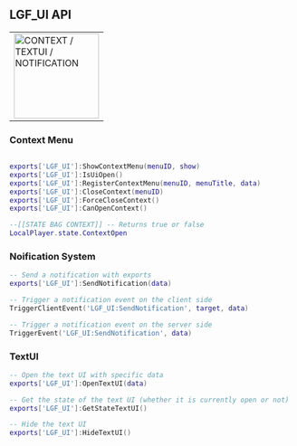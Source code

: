## LGF_UI API

<table>
  <tr>
    <td><img src="https://cdn.discordapp.com/attachments/1217899422604595300/1274779710689382631/Aggiungi_un_titolo_2.png?ex=66c37e9f&is=66c22d1f&hm=f24b562bff9138f711459241343bc3da6a9c230400abf3f10edd37e7f01c2c5a&" alt="CONTEXT / TEXTUI / NOTIFICATION" width="150"/></td>
  </tr>
</table>



### Context Menu

```lua

exports['LGF_UI']:ShowContextMenu(menuID, show)
exports['LGF_UI']:IsUiOpen()
exports['LGF_UI']:RegisterContextMenu(menuID, menuTitle, data)
exports['LGF_UI']:CloseContext(menuID)
exports['LGF_UI']:ForceCloseContext()
exports['LGF_UI']:CanOpenContext()

--[[STATE BAG CONTEXT]] -- Returns true or false
LocalPlayer.state.ContextOpen
```
### Noification System

```lua
-- Send a notification with exports
exports['LGF_UI']:SendNotification(data)

-- Trigger a notification event on the client side
TriggerClientEvent('LGF_UI:SendNotification', target, data)

-- Trigger a notification event on the server side
TriggerEvent('LGF_UI:SendNotification', data)
```

### TextUI

```lua
-- Open the text UI with specific data
exports['LGF_UI']:OpenTextUI(data)

-- Get the state of the text UI (whether it is currently open or not)
exports['LGF_UI']:GetStateTextUI()

-- Hide the text UI
exports['LGF_UI']:HideTextUI()
```
